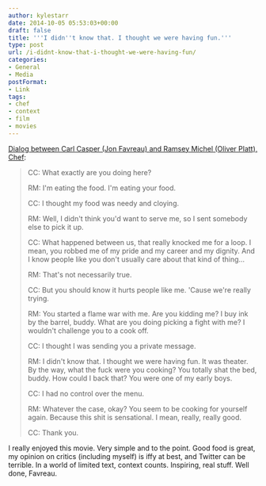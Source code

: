 ```yaml
---
author: kylestarr
date: 2014-10-05 05:53:03+00:00
draft: false
title: '''I didn''t know that. I thought we were having fun.'''
type: post
url: /i-didnt-know-that-i-thought-we-were-having-fun/
categories:
- General
- Media
postFormat:
- Link
tags:
- chef
- context
- film
- movies
---
```


[Dialog between Carl Casper (Jon Favreau) and Ramsey Michel (Oliver Platt), Chef](https://itunes.apple.com/us/movie/chef/id877741061):


<blockquote>CC: What exactly are you doing here?

RM: I'm eating the food. I'm eating your food.

CC: I thought my food was needy and cloying.

RM: Well, I didn't think you'd want to serve me, so I sent somebody else to pick it up.

CC: What happened between us, that really knocked me for a loop. I mean, you robbed me of my pride and my career and my dignity. And I know people like you don't usually care about that kind of thing...

RM: That's not necessarily true.

CC: But you should know it hurts people like me. 'Cause we're really trying.

RM: You started a flame war with me. Are you kidding me? I buy ink by the barrel, buddy. What are you doing picking a fight with me? I wouldn't challenge you to a cook off.

CC: I thought I was sending you a private message.

RM: I didn't know that. I thought we were having fun. It was theater. By the way, what the fuck were you cooking? You totally shat the bed, buddy. How could I back that? You were one of my early boys.

CC: I had no control over the menu.

RM: Whatever the case, okay? You seem to be cooking for yourself again. Because this shit is sensational. I mean, really, really good.

CC: Thank you.</blockquote>


I really enjoyed this movie. Very simple and to the point. Good food is great, my opinion on critics (including myself) is iffy at best, and Twitter can be terrible. In a world of limited text, context counts. Inspiring, real stuff. Well done, Favreau.

